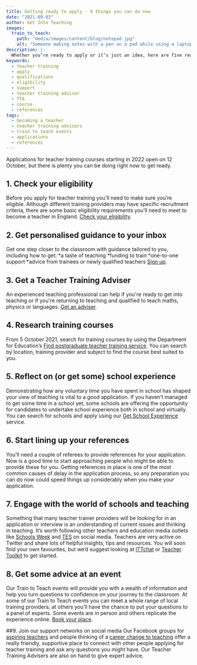 ```yaml
---
title: Getting ready to apply - 9 things you can do now
date: "2021-09-03"
author: Get Into Teaching
images:
  train_to_teach:
    path: "media/images/content/blog/notepad.jpg"
    alt: "Someone making notes with a pen on a pad while using a laptop"
description: |-
  Whether you’re ready to apply or it’s just an idea, here are five reasons why a Train to Teach event can help you on your journey to the classroom.
keywords:
  - teacher training
  - apply
  - qualifications
  - eligibility
  - support
  - teacher training adviser
  - TTA
  - course
  - references
tags:
  - becoming a teacher
  - teacher training advisers
  - train to teach events
  - applications
  - references
---
```

Applications for teacher training courses starting in 2022 open on 12 October, but there is plenty you can be doing right now to get ready.

## 1. Check your eligibility
Before you apply for teacher training you’ll need to make sure you’re eligible. Although different training providers may have specific recruitment criteria, there are some basic eligibility requirements you’ll need to meet to become a teacher in England. [Check your eligibility](https://getintoteaching.education.gov.uk/steps-to-become-a-teacher).

## 2. Get personalised guidance to your inbox
Get one step closer to the classroom with guidance tailored to you, including how to get:
*a taste of teaching
*funding to train
*one-to-one support
*advice from trainees or newly qualified teachers
[Sign up](https://getintoteaching.education.gov.uk/mailinglist/signup/name).

## 3. Get a Teacher Training Adviser
An experienced teaching professional can help if you're ready to get into teaching or if you're returning to teaching and qualified to teach maths, physics or languages. [Get an adviser](https://adviser-getintoteaching.education.gov.uk/).

## 4. Research training courses
From 5 October 2021, search for training courses by using the Department for Education’s [Find postgraduate teacher training service](https://www.find-postgraduate-teacher-training.service.gov.uk/). You can search by location, training provider and subject to find the course best suited to you.

## 5. Reflect on (or get some) school experience
Demonstrating how any voluntary time you have spent in school has shaped your view of teaching is vital to a good application. If you haven’t managed to get some time in a school yet, some schools are offering the opportunity for candidates to undertake school experience both in school and virtually. You can search for schools and apply using our [Get School Experience](https://schoolexperience.education.gov.uk/) service.

## 6. Start lining up your references
You’ll need a couple of referees to provide references for your application. Now is a good time to start approaching people who might be able to provide these for you. Getting references in place is one of the most common causes of delay in the application process, so any preparation you can do now could speed things up considerably when you make your application.

## 7. Engage with the world of schools and teaching
Something that many teacher trainer providers will be looking for in an application or interview is an understanding of current issues and thinking in teaching. It’s worth following other teachers and education media outlets like [Schools Week](https://twitter.com/SchoolsWeek) and [TES](https://twitter.com/Tes_Institute) on social media. Teachers are very active on Twitter and share lots of helpful insights, tips and resources. You will soon find your own favourites, but we’d suggest looking at [ITTchat](https://twitter.com/ITTchat) or [Teacher Toolkit](https://twitter.com/TeacherToolkit) to get started.

## 8. Get some advice at an event
Our Train to Teach events will provide you with a wealth of information and help you turn questions to confidence on your journey to the classroom. At some of our Train to Teach events you can meet a whole range of local training providers; at others you’ll have the chance to put your questions to a panel of experts. Some events are in person and others replicate the experience online. [Book your place](https://getintoteaching.education.gov.uk/event-categories/train-to-teach-events).

##9.  Join our support networks on social media
Our Facebook groups for [aspiring teachers](https://www.facebook.com/groups/1357146377672255/) and people thinking of a [career change to teaching](https://www.facebook.com/groups/CareerChangetoTeaching/) offer a really friendly, supportive place to connect with other people applying for teacher training and ask any questions you might have. Our Teacher Training Advisers are also on hand to give expert advice.
